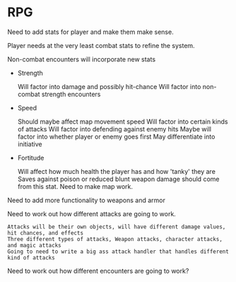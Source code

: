 # RPG
Need to add stats for player and make them make sense.

Player needs at the very least combat stats to refine the system.

Non-combat encounters will incorporate new stats

- Strength


    Will factor into damage and possibly hit-chance
    Will factor into non-combat strength encounters
- Speed
   
    
    Should maybe affect map movement speed
    Will factor into certain kinds of attacks
    Will factor into defending against enemy hits
    Maybe will factor into whether player or enemy goes first
    May differentiate into initiative
- Fortitude

    
    Will affect how much health the player has and how 'tanky' they are
    Saves against poison or reduced blunt weapon damage should come from this stat.
Need to make map work.

Need to add more functionality to weapons and armor

Need to work out how different attacks are going to work.

    Attacks will be their own objects, will have different damage values, hit chances, and effects
    Three different types of attacks, Weapon attacks, character attacks, and magic attacks
    Going to need to write a big ass attack handler that handles different kind of attacks
    

Need to work out how different encounters are going to work?